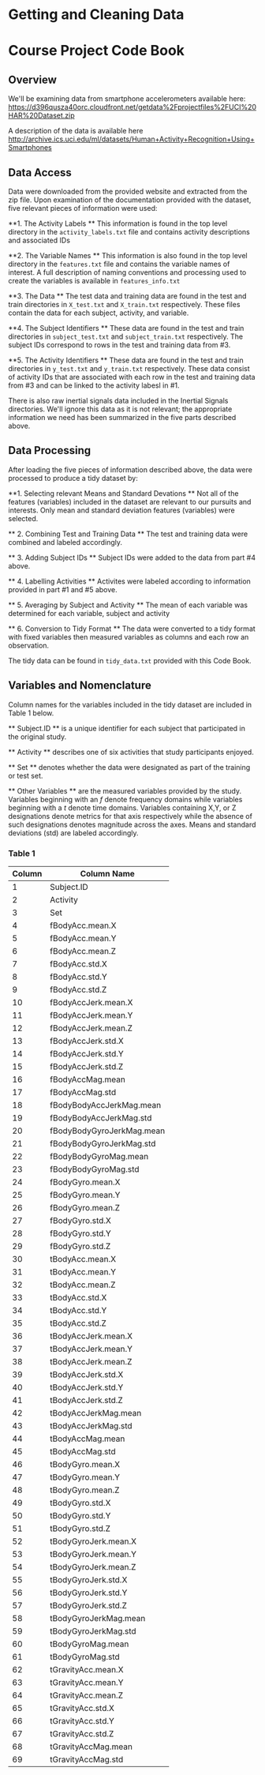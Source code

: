# Getting and Cleaning Data 
# Course Project Code Book

## Overview
We'll be examining data from smartphone accelerometers available here: <https://d396qusza40orc.cloudfront.net/getdata%2Fprojectfiles%2FUCI%20HAR%20Dataset.zip>

A description of the data is available here <http://archive.ics.uci.edu/ml/datasets/Human+Activity+Recognition+Using+Smartphones>


## Data Access

Data were downloaded from the provided website and extracted from the zip file.  Upon examination of the documentation provided with the dataset, five relevant pieces of information were used:

**1. The Activity Labels ** 
This information is found in the top level directory in the `activity_labels.txt` file and contains activity descriptions and associated IDs

**2. The Variable Names ** 
This information is also found in the top level directory in the `features.txt` file and contains the variable names of interest.  A full description of naming conventions and processing used to create the variables is available in `features_info.txt`

**3.  The Data ** 
The test data and training data are found in the test and train directories in `X_test.txt` and `X_train.txt` respectively.  These files contain the data for each subject, activity, and variable.  

**4. The Subject Identifiers **
These data are found in the test and train directories in `subject_test.txt` and `subject_train.txt` respectively.  The subject IDs correspond to rows in the test and training data from #3.  

**5. The Activity Identifiers **
These data are found in the test and train directories in `y_test.txt` and `y_train.txt` respectively.  These data consist of activity IDs that are associated with each row in the test and training data from #3 and can be linked to the activity labesl in #1.  


There is also raw inertial signals data included in the Inertial Signals directories.  We'll ignore this data as it is not relevant; the appropriate information we need has been summarized in the five parts described above.  

## Data Processing
After loading the five pieces of information described above, the data were processed to produce a tidy dataset by:

**1. Selecting relevant Means and Standard Devations **
Not all of the features (variables) included in the dataset are relevant to our pursuits and interests.  Only mean and standard deviation features (variables) were selected.  

** 2. Combining Test and Training Data **
The test and training data were combined and labeled accordingly.  

** 3.  Adding Subject IDs **
Subject IDs were added to the data from part #4 above.  

** 4. Labelling Activities **
Activites were labeled according to information provided in part #1 and #5 above.  

** 5. Averaging by Subject and Activity **
The mean of each variable was determined for each variable, subject and activity

** 6. Conversion to Tidy Format **
The data were converted to a tidy format with fixed variables then measured variables as columns and each row an observation.  

The tidy data can be found in `tidy_data.txt` provided with this Code Book.  

## Variables and Nomenclature

Column names for the variables included in the tidy dataset are included in Table 1 below.  

** Subject.ID ** is a unique identifier for each subject that participated in the original study.  

** Activity ** describes one of six activities that study participants enjoyed.  

** Set ** denotes whether the data were designated as part of the training or test set.  

** Other Variables ** are the measured variables provided by the study.  Variables beginning with an *f* denote frequency domains while variables beginning with a *t* denote time domains.  Variables containing X,Y, or Z designations denote metrics for that axis respectively while the absence of such designations denotes magnitude across the axes.  Means and standard deviations (std) are labeled accordingly.  


### Table 1
|Column |    Column Name         |
|----|---------------------------|
| 1  | Subject.ID                |
| 2  | Activity                  |
| 3  | Set                       |
| 4  | fBodyAcc.mean.X           |
| 5  | fBodyAcc.mean.Y           |
| 6  | fBodyAcc.mean.Z           |
| 7  | fBodyAcc.std.X            |
| 8  | fBodyAcc.std.Y            |
| 9  | fBodyAcc.std.Z            |
| 10 | fBodyAccJerk.mean.X       |
| 11 | fBodyAccJerk.mean.Y       |
| 12 | fBodyAccJerk.mean.Z       |
| 13 | fBodyAccJerk.std.X        |
| 14 | fBodyAccJerk.std.Y        |
| 15 | fBodyAccJerk.std.Z        |
| 16 | fBodyAccMag.mean          |
| 17 | fBodyAccMag.std           |
| 18 | fBodyBodyAccJerkMag.mean  |
| 19 | fBodyBodyAccJerkMag.std   |
| 20 | fBodyBodyGyroJerkMag.mean |
| 21 | fBodyBodyGyroJerkMag.std  |
| 22 | fBodyBodyGyroMag.mean     |
| 23 | fBodyBodyGyroMag.std      |
| 24 | fBodyGyro.mean.X          |
| 25 | fBodyGyro.mean.Y          |
| 26 | fBodyGyro.mean.Z          |
| 27 | fBodyGyro.std.X           |
| 28 | fBodyGyro.std.Y           |
| 29 | fBodyGyro.std.Z           |
| 30 | tBodyAcc.mean.X           |
| 31 | tBodyAcc.mean.Y           |
| 32 | tBodyAcc.mean.Z           |
| 33 | tBodyAcc.std.X            |
| 34 | tBodyAcc.std.Y            |
| 35 | tBodyAcc.std.Z            |
| 36 | tBodyAccJerk.mean.X       |
| 37 | tBodyAccJerk.mean.Y       |
| 38 | tBodyAccJerk.mean.Z       |
| 39 | tBodyAccJerk.std.X        |
| 40 | tBodyAccJerk.std.Y        |
| 41 | tBodyAccJerk.std.Z        |
| 42 | tBodyAccJerkMag.mean      |
| 43 | tBodyAccJerkMag.std       |
| 44 | tBodyAccMag.mean          |
| 45 | tBodyAccMag.std           |
| 46 | tBodyGyro.mean.X          |
| 47 | tBodyGyro.mean.Y          |
| 48 | tBodyGyro.mean.Z          |
| 49 | tBodyGyro.std.X           |
| 50 | tBodyGyro.std.Y           |
| 51 | tBodyGyro.std.Z           |
| 52 | tBodyGyroJerk.mean.X      |
| 53 | tBodyGyroJerk.mean.Y      |
| 54 | tBodyGyroJerk.mean.Z      |
| 55 | tBodyGyroJerk.std.X       |
| 56 | tBodyGyroJerk.std.Y       |
| 57 | tBodyGyroJerk.std.Z       |
| 58 | tBodyGyroJerkMag.mean     |
| 59 | tBodyGyroJerkMag.std      |
| 60 | tBodyGyroMag.mean         |
| 61 | tBodyGyroMag.std          |
| 62 | tGravityAcc.mean.X        |
| 63 | tGravityAcc.mean.Y        |
| 64 | tGravityAcc.mean.Z        |
| 65 | tGravityAcc.std.X         |
| 66 | tGravityAcc.std.Y         |
| 67 | tGravityAcc.std.Z         |
| 68 | tGravityAccMag.mean       |
| 69 | tGravityAccMag.std        |
